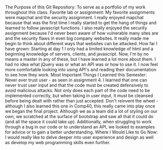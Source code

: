 
The Purpose of this Git Repository:
	To serve as a portfolio of my work throughout this class.
Favorite lab or assignment:
	My favorite assignments were mapchat and the security assignment. I really enjoyed mapchat because that was the first time I really started to get the hang of things and learned to follow javascript functions. I also really enjoyed the security assignment because I'd never been aware of how vulnerable many sites are and the security flaws in even big company websites. It really made me begin to think about different ways that websites can be attacked. 
How far I have grown:
	Starting at day 1 I only had a limited knowledge of html and a beginning knowledge of servers, clients, and javascript. Now, I'm by no means a master in any of these, but I have learned a lot more about them. I had no idea what jQuery was or what an API was or how to use it. I now feel more comfortable looking into using API's and reading their documentation to see how they work. 
Most Important Things I Learned this Semester:
	Never ever trust user  - as seen in assignment 4. I learned that one can never trust user input and that the code must be created defensively to avoid malicious attacks. Not only does each part of the code need to be implemented correctly, but when taking in user input, it must be cleansed before being dealt with rather than just accepted. 
	Don't reinvent the wheel - although I also learned this one in Comp40, this really came into play once we began the final project. Although we as a team did a lot of styling on our own, we scratched at the surface of bootstrap and saw all that it could do (and all the space it could take up). Additionally, when struggling to work through a bug in our code or to understand an API, we looked to examples for advice or to gain a better understanding.
Where I Would Like to Go Now:
	I would really like to delve deeper into user experience and design as well as develop my web programming skills even further. 